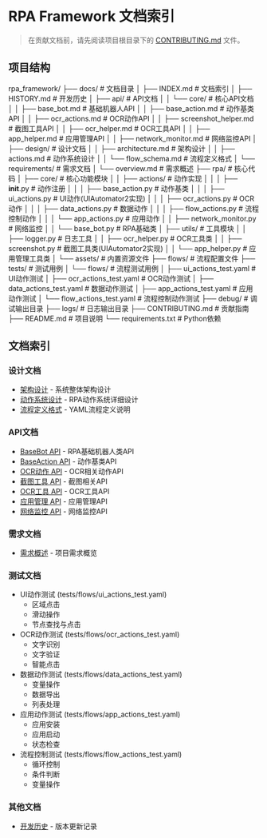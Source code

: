 # RPA Framework 文档索引

> 在贡献文档前，请先阅读项目根目录下的 [CONTRIBUTING.md](../CONTRIBUTING.md) 文件。

## 项目结构

rpa_framework/
├── docs/               # 文档目录
│   ├── INDEX.md       # 文档索引
│   ├── HISTORY.md     # 开发历史
│   ├── api/           # API文档
│   │   └── core/      # 核心API文档
│   │       ├── base_bot.md            # 基础机器人API
│   │       ├── base_action.md         # 动作基类API
│   │       ├── ocr_actions.md         # OCR动作API
│   │       ├── screenshot_helper.md    # 截图工具API
│   │       ├── ocr_helper.md          # OCR工具API
│   │       ├── app_helper.md          # 应用管理API
│   │       ├── network_monitor.md     # 网络监控API
│   ├── design/        # 设计文档
│   │   ├── architecture.md    # 架构设计
│   │   ├── actions.md         # 动作系统设计
│   │   └── flow_schema.md     # 流程定义格式
│   └── requirements/  # 需求文档
│       └── overview.md        # 需求概述
├── rpa/              # 核心代码
│   ├── core/         # 核心功能模块
│   │   ├── actions/             # 动作实现
│   │   │   ├── __init__.py     # 动作注册
│   │   │   ├── base_action.py  # 动作基类
│   │   │   ├── ui_actions.py   # UI动作(UIAutomator2实现)
│   │   │   ├── ocr_actions.py  # OCR动作
│   │   │   ├── data_actions.py # 数据动作
│   │   │   ├── flow_actions.py # 流程控制动作
│   │   │   └── app_actions.py  # 应用动作
│   │   ├── network_monitor.py  # 网络监控
│   │   └── base_bot.py        # RPA基础类
│   ├── utils/        # 工具模块
│   │   ├── logger.py           # 日志工具
│   │   ├── ocr_helper.py      # OCR工具类
│   │   ├── screenshot.py      # 截图工具类(UIAutomator2实现)
│   │   └── app_helper.py      # 应用管理工具类
│   └── assets/       # 内置资源文件
├── flows/            # 流程配置文件
├── tests/            # 测试用例
│   └── flows/         # 流程测试用例
│       ├── ui_actions_test.yaml     # UI动作测试
│       ├── ocr_actions_test.yaml    # OCR动作测试
│       ├── data_actions_test.yaml   # 数据动作测试
│       ├── app_actions_test.yaml    # 应用动作测试
│       └── flow_actions_test.yaml   # 流程控制动作测试
├── debug/            # 调试输出目录
├── logs/             # 日志输出目录
├── CONTRIBUTING.md   # 贡献指南
├── README.md         # 项目说明
└── requirements.txt  # Python依赖

## 文档索引

### 设计文档
- [架构设计](design/architecture.md) - 系统整体架构设计
- [动作系统设计](design/actions.md) - RPA动作系统详细设计
- [流程定义格式](design/flow_schema.md) - YAML流程定义说明

### API文档
- [BaseBot API](api/core/base_bot.md) - RPA基础机器人类API
- [BaseAction API](api/core/base_action.md) - 动作基类API
- [OCR动作 API](api/core/ocr_actions.md) - OCR相关动作API
- [截图工具 API](api/core/screenshot_helper.md) - 截图相关API
- [OCR工具 API](api/core/ocr_helper.md) - OCR工具API
- [应用管理 API](api/core/app_helper.md) - 应用管理API
- [网络监控 API](api/core/network_monitor.md) - 网络监控API

### 需求文档
- [需求概述](requirements/overview.md) - 项目需求概览

### 测试文档
- UI动作测试 (tests/flows/ui_actions_test.yaml)
  - 区域点击
  - 滑动操作
  - 节点查找与点击
- OCR动作测试 (tests/flows/ocr_actions_test.yaml)
  - 文字识别
  - 文字验证
  - 智能点击
- 数据动作测试 (tests/flows/data_actions_test.yaml)
  - 变量操作
  - 数据导出
  - 列表处理
- 应用动作测试 (tests/flows/app_actions_test.yaml)
  - 应用安装
  - 应用启动
  - 状态检查
- 流程控制测试 (tests/flows/flow_actions_test.yaml)
  - 循环控制
  - 条件判断
  - 变量操作

### 其他文档
- [开发历史](HISTORY.md) - 版本更新记录